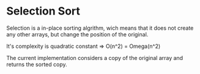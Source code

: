 # Selection Sort

Selection is a in-place sorting algrithm, wich means that it does not create any other arrays, but change the position of the original.

It's complexity is quadratic constant => O(n^2) = Omega(n^2)

The current implementation considers a copy of the original array and returns the sorted copy.
